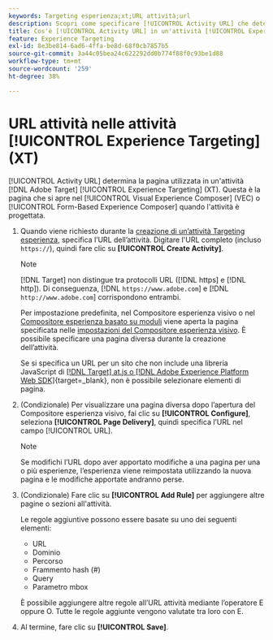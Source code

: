 ```yaml
---
keywords: Targeting esperienza;xt;URL attività;url
description: Scopri come specificare [!UICONTROL Activity URL] che determina la pagina utilizzata nel test e che viene visualizzata quando l'attività [!UICONTROL Experience Targeting] è progettata utilizzando  [!DNL Adobe Target].
title: Cos'è [!UICONTROL Activity URL] in un'attività [!UICONTROL Experience Targeting] (XT)?
feature: Experience Targeting
exl-id: 8e3be814-6ad6-4ffa-be8d-68f0cb7857b5
source-git-commit: 3a44c05bea24c622292dd0b774f88f0c93be1d88
workflow-type: tm+mt
source-wordcount: '259'
ht-degree: 38%

---
```


# URL attività nelle attività [!UICONTROL Experience Targeting] (XT)

[!UICONTROL Activity URL] determina la pagina utilizzata in un&#39;attività [!DNL Adobe Target] [!UICONTROL Experience Targeting] (XT). Questa è la pagina che si apre nel [!UICONTROL Visual Experience Composer] (VEC) o [!UICONTROL Form-Based Experience Composer] quando l&#39;attività è progettata.

1. Quando viene richiesto durante la [creazione di un’attività Targeting esperienza](/help/main/c-activities/t-experience-target/t-xt-create/xt-create.md), specifica l’URL dell’attività. Digitare l&#39;URL completo (incluso `https://`), quindi fare clic su **[!UICONTROL Create Activity]**.

   >[!NOTE]
   >
   >[!DNL Target] non distingue tra protocolli URL ([!DNL https] e [!DNL http]). Di conseguenza, [!DNL `https://www.adobe.com`] e [!DNL `http://www.adobe.com`] corrispondono entrambi.
   >
   >Per impostazione predefinita, nel Compositore esperienza visivo o nel [Compositore esperienza basato su moduli](/help/main/c-experiences/form-experience-composer.md) viene aperta la pagina specificata nelle [impostazioni del Compositore esperienza visivo](/help/main/administrating-target/visual-experience-composer-set-up.md). È possibile specificare una pagina diversa durante la creazione dell’attività.
   >
   >Se si specifica un URL per un sito che non include una libreria JavaScript di [[!DNL Target] at.js o  [!DNL Adobe Experience Platform Web SDK]](https://experienceleague.adobe.com/docs/target-dev/developer/client-side/overview.html?lang=it){target=_blank}, non è possibile selezionare elementi di pagina.

1. (Condizionale) Per visualizzare una pagina diversa dopo l’apertura del Compositore esperienza visivo, fai clic su **[!UICONTROL Configure]**, seleziona **[!UICONTROL Page Delivery]**, quindi specifica l’URL nel campo [!UICONTROL URL].

   >[!NOTE]
   >
   >Se modifichi l’URL dopo aver apportato modifiche a una pagina per una o più esperienze, l’esperienza viene reimpostata utilizzando la nuova pagina e le modifiche apportate andranno perse.

1. (Condizionale) Fare clic su **[!UICONTROL Add Rule]** per aggiungere altre pagine o sezioni all&#39;attività.

   Le regole aggiuntive possono essere basate su uno dei seguenti elementi:

   * URL
   * Dominio
   * Percorso
   * Frammento hash (#)
   * Query
   * Parametro mbox

   È possibile aggiungere altre regole all’URL attività mediante l’operatore E oppure O. Tutte le regole aggiunte vengono valutate tra loro con E.

1. Al termine, fare clic su **[!UICONTROL Save]**.

